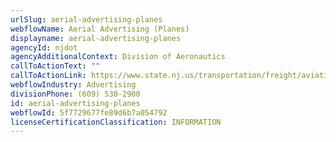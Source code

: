 ```yaml
---
urlSlug: aerial-advertising-planes
webflowName: Aerial Advertising (Planes)
displayname: aerial-advertising-planes
agencyId: njdot
agencyAdditionalContext: Division of Aeronautics
callToActionText: ""
callToActionLink: https://www.state.nj.us/transportation/freight/aviation/forms.shtm
webflowIndustry: Advertising
divisionPhone: (609) 530-2900
id: aerial-advertising-planes
webflowId: 5f7729677fe89d6b7a054792
licenseCertificationClassification: INFORMATION
---
```

